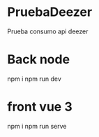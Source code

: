 # PruebaDeezer

Prueba consumo api deezer

# Back node

npm i
npm run dev

# front vue 3

npm i
npm run serve
